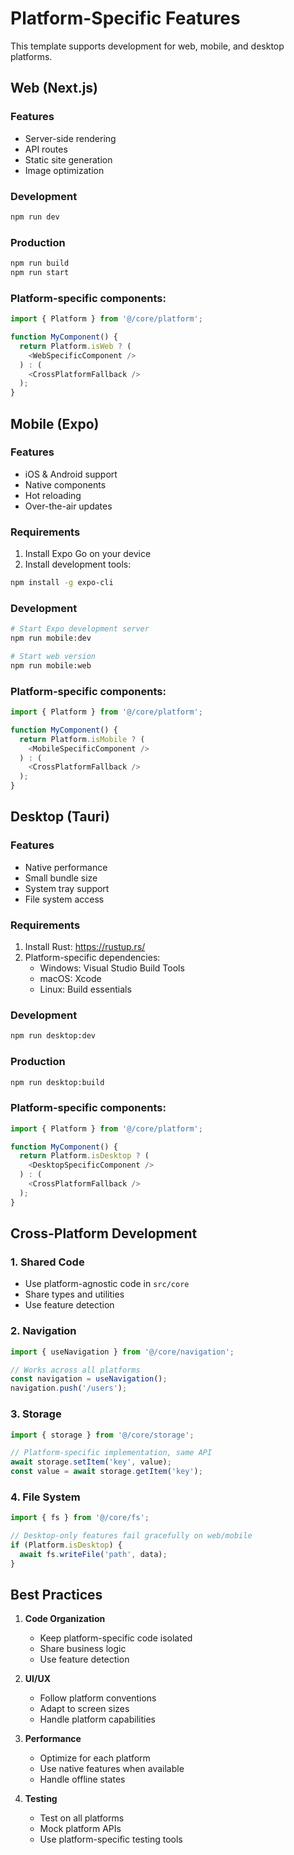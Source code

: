 # Platform-Specific Features

This template supports development for web, mobile, and desktop platforms.

## Web (Next.js)

### Features
- Server-side rendering
- API routes
- Static site generation
- Image optimization

### Development
```bash
npm run dev
```

### Production
```bash
npm run build
npm run start
```

### Platform-specific components:
```typescript
import { Platform } from '@/core/platform';

function MyComponent() {
  return Platform.isWeb ? (
    <WebSpecificComponent />
  ) : (
    <CrossPlatformFallback />
  );
}
```

## Mobile (Expo)

### Features
- iOS & Android support
- Native components
- Hot reloading
- Over-the-air updates

### Requirements
1. Install Expo Go on your device
2. Install development tools:
```bash
npm install -g expo-cli
```

### Development
```bash
# Start Expo development server
npm run mobile:dev

# Start web version
npm run mobile:web
```

### Platform-specific components:
```typescript
import { Platform } from '@/core/platform';

function MyComponent() {
  return Platform.isMobile ? (
    <MobileSpecificComponent />
  ) : (
    <CrossPlatformFallback />
  );
}
```

## Desktop (Tauri)

### Features
- Native performance
- Small bundle size
- System tray support
- File system access

### Requirements
1. Install Rust: https://rustup.rs/
2. Platform-specific dependencies:
   - Windows: Visual Studio Build Tools
   - macOS: Xcode
   - Linux: Build essentials

### Development
```bash
npm run desktop:dev
```

### Production
```bash
npm run desktop:build
```

### Platform-specific components:
```typescript
import { Platform } from '@/core/platform';

function MyComponent() {
  return Platform.isDesktop ? (
    <DesktopSpecificComponent />
  ) : (
    <CrossPlatformFallback />
  );
}
```

## Cross-Platform Development

### 1. Shared Code
- Use platform-agnostic code in `src/core`
- Share types and utilities
- Use feature detection

### 2. Navigation
```typescript
import { useNavigation } from '@/core/navigation';

// Works across all platforms
const navigation = useNavigation();
navigation.push('/users');
```

### 3. Storage
```typescript
import { storage } from '@/core/storage';

// Platform-specific implementation, same API
await storage.setItem('key', value);
const value = await storage.getItem('key');
```

### 4. File System
```typescript
import { fs } from '@/core/fs';

// Desktop-only features fail gracefully on web/mobile
if (Platform.isDesktop) {
  await fs.writeFile('path', data);
}
```

## Best Practices

1. **Code Organization**
   - Keep platform-specific code isolated
   - Share business logic
   - Use feature detection

2. **UI/UX**
   - Follow platform conventions
   - Adapt to screen sizes
   - Handle platform capabilities

3. **Performance**
   - Optimize for each platform
   - Use native features when available
   - Handle offline states

4. **Testing**
   - Test on all platforms
   - Mock platform APIs
   - Use platform-specific testing tools
